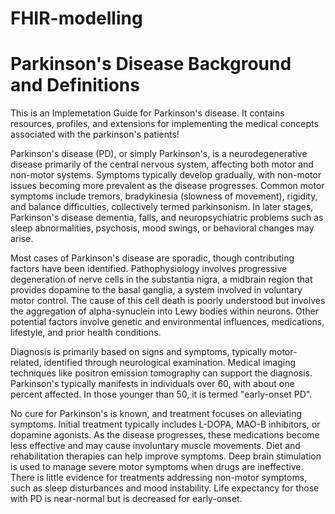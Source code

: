 # FHIR-modelling

# Parkinson's Disease Background and Definitions

This is an Implemetation Guide for Parkinson's disease. It contains resources, profiles, and extensions for implementing the medical concepts associated with the parkinson's patients!

Parkinson's disease (PD), or simply Parkinson's, is a neurodegenerative disease primarily of the central nervous system, affecting both motor and non-motor systems. Symptoms typically develop gradually, with non-motor issues becoming more prevalent as the disease progresses. Common motor symptoms include tremors, bradykinesia (slowness of movement), rigidity, and balance difficulties, collectively termed parkinsonism. In later stages, Parkinson's disease dementia, falls, and neuropsychiatric problems such as sleep abnormalities, psychosis, mood swings, or behavioral changes may arise.

Most cases of Parkinson's disease are sporadic, though contributing factors have been identified. 
Pathophysiology involves progressive degeneration of nerve cells in the substantia nigra, a midbrain region that provides dopamine to the basal ganglia, a system involved in voluntary motor control. The cause of this cell death is poorly understood but involves the aggregation of alpha-synuclein into Lewy bodies within neurons. Other potential factors involve genetic and environmental influences, medications, lifestyle, and prior health conditions.

Diagnosis is primarily based on signs and symptoms, typically motor-related, identified through neurological examination. 
Medical imaging techniques like positron emission tomography can support the diagnosis. Parkinson's typically manifests in individuals over 60, with about one percent affected. In those younger than 50, it is termed "early-onset PD".

No cure for Parkinson's is known, and treatment focuses on alleviating symptoms. Initial treatment typically includes L-DOPA, MAO-B inhibitors, or dopamine agonists. As the disease progresses, these medications become less effective and may cause involuntary muscle movements. Diet and rehabilitation therapies can help improve symptoms. Deep brain stimulation is used to manage severe motor symptoms when drugs are ineffective. There is little evidence for treatments addressing non-motor symptoms, such as sleep disturbances and mood instability. Life expectancy for those with PD is near-normal but is decreased for early-onset.

